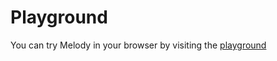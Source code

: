 # Playground

You can try Melody in your browser by visiting the [playground](https://melody-playground.vercel.app)